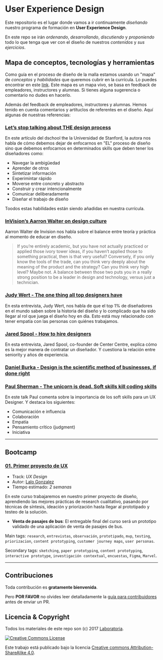 # User Experience Design

Este repositorio es el lugar donde vamos a ir continuamente _diseñando_ nuestro
programa de formación en **User Experience Design**.

En este repo se irán _ordenando_, _desarrollando_, _discutiendo_ y
_proponiendo_ todo lo que tenga que ver con el diseño de nuestros _contenidos_
y _sus ejercicios_.

## Mapa de conceptos, tecnologías y herramientas

Como guía en el proceso de diseño de la malla estamos usando un "mapa" de
_conceptos_ y _habilidades_ que queremos cubrir en la currícula. Lo puedes encontrar en este [link](https://trello.com/b/P5neOZ0T/laboratoria-ux-mindmap).
Este mapa es un mapa vivo, se basa en feedback de empleadores, instructores y
alumnas. Si tienes alguna sugerencia o comentario no dudes en hacerlo. 


Además del feedback de empleadores, instructores y alumnas. Hemos tenido en cuenta comentarios y artítuclos de referentes en el diseño. Aquí algunas de nuestras referencias:


### [Let’s stop talking about THE design process](https://medium.com/stanford-d-school/lets-stop-talking-about-the-design-process-7446e52c13e8)

En este artículo del dschool the la Universidad de Stanford, la autora nos habla de cómo debemos dejar de enfocarnos en "EL" proceso de diseño sino que debemos enfocarnos en determinados skills que deben tener los diseñadores como: 

* Navegar la ambigüedad
* Aprender de otros
* Sintetizar información
* Experimintar rápido
* Moverse entre concreto y abstracto
* Construir y crear intencionalmente
* Comunicar deliberadamente
* Diseñar el trabajo de diseño

Toodos estas habilidades están siendo añadidas en nuestra currícula. 

### [InVision’s Aarron Walter on design culture](https://blog.intercom.com/invisions-aarron-walter-on-design-culture/)

Aarron Walter de Invision nos habla sobre el balance entre teoría y práctica al momento de educar en diseño.

> If you’re entirely academic, but you have not actually practiced or applied those ivory tower ideas, if you haven’t applied those to something practical, then is that very useful? Conversely, if you only know the tools of the trade, can you think very deeply about the meaning of the product and the strategy? Can you think very high level? Maybe not. A balance between those two puts you in a really strong position to be a leader in design and technology, versus just a technician.

### [Judy Wert - The one thing all top designers have](https://www.youtube.com/watch?v=xPmBRhMX8qQ)

En esta entrevista, Judy Wert, nos habla de que el top 1% de diseñadores en el mundo saben sobre la historia del diseño y lo complicado que ha sido llegar al rol que juega el diseño hoy en día. Esto está muy relacionado con tener empatía con las personas con quiénes trabajamos. 

### [Jared Spool - How to hire designers](https://blog.intercom.com/jared-spool-on-ux-design/)

En esta entrevista, Jared Spool, co-founder de Center Centre, explica cómo es la mejor manera de contratar un diseñador. Y cuestiona la relación entre seniority y años de experiencia. 

### [Daniel Burka - Design is the scientific method of businesses, if done right](https://www.youtube.com/watch?v=t44kmZ_PFOU)


### [Paul Sherman - The unicorn is dead. Soft skills kill coding skills](https://www.youtube.com/watch?v=tSkDLYDsbBc)

En este talk Paul comenta sobre la importancia de los soft skills para un UX Designer. Y destaca los siguientes:

* Comunicación e influencia
* Colaboración
* Empatía
* Pensamiento crítico (judgment)
* Iniciativa

*** 

## Bootcamp

### [01. Primer proyecto de UX](01-sprints/00-intro-ux)

* Track: _UX Design_
* Autor: [Lalo Gonzalez](https://github.com/lalogf)
* Tiempo estimado: _2 semanas_

En este curso trabajaremos en nuestro primer proyecto de diseño, aprendiendo las mejores prácticas de research cualitativo, pasando por técnicas de síntesis, ideación y priorización hasta llegar al prototipado y testeo de la solución. 

* **Venta de pasajes de bus**: El entregable final del curso será un prototipo validado de una aplicación de venta de pasajes de bus. 

Main tags: `research`, `entrevistas`, `observación`, `prototipado`, `mvp`, `testing`, `priorizacion`, `content prototyping`, `customer journey maps`, `user personas`.

Secondary tags: `sketching`, `paper prototyping`, `content prototyping`, `interactive prototype`,
`investigación contextual`, `encuestas`, `Figma`, `Marvel`.

*** 

## Contribuciones

Toda contribución es **gratamente bienvenida**.

Pero **POR FAVOR** no olvides leer detalladamente la
[guía para contribuidores](CONTRIBUTING.md) antes de enviar un PR.

## Licencia & Copyright

Todos los materiales de este repo son (c) 2017 [Laboratoria](http;//laboratoria.la/).

[![Creative Commons License](https://i.creativecommons.org/l/by-sa/4.0/88x31.png)](http://creativecommons.org/licenses/by-nc-nd/4.0/)


Este trabajo está publicado bajo la licencia [Creative commons
Attribution-ShareAlike 4.0](https://creativecommons.org/licenses/by-sa/4.0/).

